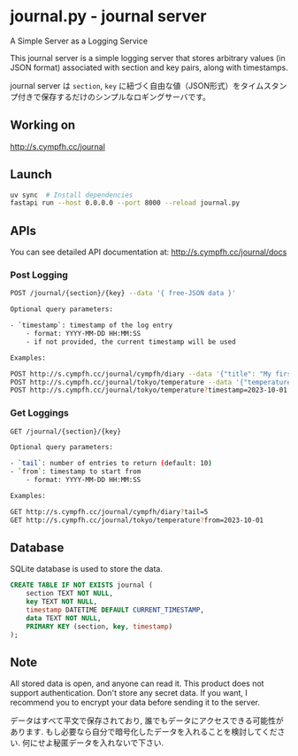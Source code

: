 # journal.py - journal server

A Simple Server as a Logging Service

This journal server is a simple logging server that stores arbitrary values (in JSON format) associated with section and key pairs, along with timestamps.

journal server は `section`, `key` に紐づく自由な値（JSON形式）をタイムスタンプ付きで保存するだけのシンプルなロギングサーバです。

## Working on

http://s.cympfh.cc/journal

## Launch

```bash
uv sync  # Install dependencies
fastapi run --host 0.0.0.0 --port 8000 --reload journal.py
```

## APIs

You can see detailed API documentation at: http://s.cympfh.cc/journal/docs

### Post Logging

```bash
POST /journal/{section}/{key} --data '{ free-JSON data }'

Optional query parameters:

- `timestamp`: timestamp of the log entry
    - format: YYYY-MM-DD HH:MM:SS
    - if not provided, the current timestamp will be used

Examples:

POST http://s.cympfh.cc/journal/cympfh/diary --data '{"title": "My first log", "content": "This is the content of my first log."}'
POST http://s.cympfh.cc/journal/tokyo/temperature --data '{"temperature": 32, "humidity": 63}'
POST http://s.cympfh.cc/journal/tokyo/temperature?timestamp=2023-10-01 12:00:00 --data '{"temperature": 24, "humidity": 60}'
```

### Get Loggings

```bash
GET /journal/{section}/{key}

Optional query parameters:

- `tail`: number of entries to return (default: 10)
- `from`: timestamp to start from
    - format: YYYY-MM-DD HH:MM:SS

Examples:

GET http://s.cympfh.cc/journal/cympfh/diary?tail=5
GET http://s.cympfh.cc/journal/tokyo/temperature?from=2023-10-01
```

## Database

SQLite database is used to store the data.

```sql
CREATE TABLE IF NOT EXISTS journal (
    section TEXT NOT NULL,
    key TEXT NOT NULL,
    timestamp DATETIME DEFAULT CURRENT_TIMESTAMP,
    data TEXT NOT NULL,
    PRIMARY KEY (section, key, timestamp)
);
```

## Note

All stored data is open, and anyone can read it.
This product does not support authentication.
Don't store any secret data.
If you want, I recommend you to encrypt your data before sending it to the server.

データはすべて平文で保存されており, 誰でもデータにアクセスできる可能性があります.
もし必要なら自分で暗号化したデータを入れることを検討してください.
何にせよ秘匿データを入れないで下さい.
